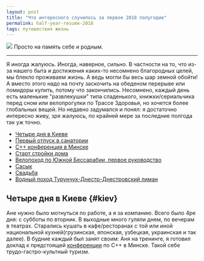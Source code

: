 ```yaml
---
layout: post
title: "Что интересного случилось за первое 2018 полугодие"
permalink: half-year-resume-2018
tags: путешествия жизнь
---
```


![](https://lh3.googleusercontent.com/B0Orxo_Wb2HnNbdtkZzfm_fMDShQq0GqSv0yRzq4-lyoAVRkzFGyL5aUjir73ohXMeaMcfq78Eg7RxbJxt-F9IoI2NaZF9hoWdE91QH62xSsbEcXKbM8pRUy8Nr0KQmeh_2OP0BQKw=w1185-h790-no)
Просто на память себе и родным.

---

<script type="text/javascript" src="/public/js/jssor.slider.min.js"></script>

Я иногда жалуюсь. Иногда, наверное, сильно. В частности на то, что из-за нашего быта и достижения каких-то несомнено благородных целей, мы блекло проживаем жизнь. А ведь могли бы весь шар земной обойти! А вместо этого надо на почту заскочить на обеденом перерыве или помидоры купить, потому что закончились.
Несомнено, каждый день есть маленькие "развлекушки" типа сладенького, книжки/сериальчика перед сном или велопрогулки по Трассе Здоровья, но хочется более глобальных вещей. Но недавно задумался и понял: я достаточно интересно живу, зря жалуюсь, по крайней мере за последние полгода так уж точно.

- [Четыре дня в Киеве](#kiev)
- [Первый отпуск в санатории](#sanatorium)
- [C++ конференция в Минске](#corehard_spring)
- [Старт стройки дома](#building)
- [Велопоход по Южной Бессарабии, первое руководство](#bike_trip)
- [Сасык](#Sasyk_Lagoon)
- [Свадьба](#wedding)
- [Водный поход Турунчук-Днестр-Днестровский лиман](#water_trip)

## Четыре дня в Киеве   {#kiev}

Ане нужно было мотнуться по работе, а я за компанию. Всего было 4ре дня: с субботы по вторник. В выходные много гуляли днем, по вечерам в театрах. Старались кушать в кафе/ресторанах с той или иной национальной кухней(грузинская, японская, узбецкая, украинская и так далее). В будние каждый был занят своим: Аня на тренинге, я готовил доклад к предстоящей [конференции](#corehard_spring) по С++ в Минске. Такой себе трудо-гастро-культный туризм.

<div id="slider1" style="position: relative; margin: 0 auto; top: 0px; left: 0px; width: 720px; height: 540px; overflow: hidden; visibility: hidden;">
    <div data-u="slides" style="cursor: default; position: relative; top: 0px; left: 0px; width: 720px; height: 540px; overflow: hidden;">
        
        <div data-p="112.50" style="display: none;"> <img data-u="image" src="
        https://lh3.googleusercontent.com/ti_vZL0mZYjOXCUhug5l0GeN5BQrFvODsRApkmxZyW2fbIHkaXX8Huu1vFB9W558Sc8l2ATwJTaYgs6c16ufktuJRxykSr7QZcmtHmf6kAoOkCLRKqWZg4WmH-aUsKERRIHyf-dc1Q=w1316-h987-no
        " /> </div>
        
        <div data-p="112.50" style="display: none;"> <img data-u="image" src="
        https://lh3.googleusercontent.com/BALAg4TvEbXBoBwJMlGZ_QT9rM4XjaAPQeLSzKLIdGkEFbKKSToYzbkf-efmQLPPQIs5B1zusdpO2BEx9mlyJZ4MCds-MverCtSE1yht0l4AiZP83GDymwpHrMV-BhcvBLTEmSYnzQ=w1053-h790-no
        " /> </div>

        <div data-p="112.50" style="display: none;"> <img data-u="image" src="
        https://lh3.googleusercontent.com/CGTULYNivIN-JKZOqjjdu6-Ye4sEg0Otb4TUfm0OeZj3ek51cUfvxfQ8nG0SvUscKuibZM7jB97kd6oeNlyAMh8kUQfZcWj4dN3hrrURJb0u3bipa-x77qMuX-Z-g1HhZge9L4ngGg=w1316-h987-no
        " /> </div>
    </div>
    <!-- Bullet Navigator -->
    <div data-u="navigator" class="jssorb01" style="bottom:16px;right:10px;"> <div data-u="prototype" style="width:10px;height:10px;"></div> </div>
    <!-- Arrow Navigator -->
    <span data-u="arrowleft" class="jssora05l" style="top:123px;left:8px;width:40px;height:40px;" data-autocenter="2"></span>
    <span data-u="arrowright" class="jssora05r" style="top:123px;right:8px;width:40px;height:40px;" data-autocenter="2"></span>
</div><p></p><p></p>
<span class="signed-image">Гидропорт</span>

В первый день прогулок, недалеко от Площади Независимости, нашли очень хороший кофе, который Ане сильно понравился. За ним и ходили все последующее время:
![](https://lh3.googleusercontent.com/5wzpMZZMrYWjN8bGhbRuqZMWPK1OZMWDuLVqMkld_kS-NRUKrEj5jM1lX3NeDEHkWbNog2Hb4cxW9w0Tf7guODRHs8DOM5GoXom0-IqZyBep5eM211jvjdzhnfzUyrMEvLecES1Zzg=w1053-h790-no)
<span class="signed-image">В ожидании "самого лучшего кофе"</span>

Были на представлении "VIЙ 2.0." от (Дикого театра)[http://wild-t.com.ua/]. Я дико их рекомендую, если для вас не страшна уместная нецензурная лексика.

<div id="slider2" style="position: relative; margin: 0 auto; top: 0px; left: 0px; width: 720px; height: 540px; overflow: hidden; visibility: hidden;">
    <div data-u="slides" style="cursor: default; position: relative; top: 0px; left: 0px; width: 720px; height: 540px; overflow: hidden;">
        
        <div data-p="112.50" style="display: none;"> <img data-u="image" src="
        https://lh3.googleusercontent.com/cHSeDBdN3UJQAp_2mYgBF0Oit-CSxSp0NLaN1QP3eS29dhFxyO_C4gcynPgEASHomgtBUo3X0_xPnaCFPr8o3zuPe7xGU5So-vrsZQ0dqZ8sEJ6FcZBKTNjjegB3nZOeutBYGSUmtw=w1316-h987-no
        " /> </div>
        
        <div data-p="112.50" style="display: none;"> <img data-u="image" src="
        https://lh3.googleusercontent.com/YOqIPDAvmo_rwAY19IFWwdEr6yUUWL4zbvsiu6JZopxjWqoBKcoKt9DtVcVBYHeelz6m_F1QXIwCs1DEUt0PfItcL-x5vrbanu6fs2aO6fRWESh1O8-WLeZItibFXnqTAQcvBPpSLA=w1316-h987-no
        " /> </div>
    </div>
    <!-- Bullet Navigator -->
    <div data-u="navigator" class="jssorb01" style="bottom:16px;right:10px;"> <div data-u="prototype" style="width:10px;height:10px;"></div> </div>
    <!-- Arrow Navigator -->
    <span data-u="arrowleft" class="jssora05l" style="top:123px;left:8px;width:40px;height:40px;" data-autocenter="2"></span>
    <span data-u="arrowright" class="jssora05r" style="top:123px;right:8px;width:40px;height:40px;" data-autocenter="2"></span>
</div><p></p><p></p>


А вот на балете в Национальной опере мне жутко не понравилось.

Еще почти случайно наткнулись на музей 
<div id="slider3" style="position: relative; margin: 0 auto; top: 0px; left: 0px; width: 720px; height: 540px; overflow: hidden; visibility: hidden;">
    <div data-u="slides" style="cursor: default; position: relative; top: 0px; left: 0px; width: 720px; height: 540px; overflow: hidden;">
        
        <div data-p="112.50" style="display: none;"> <img data-u="image" src="
        https://lh3.googleusercontent.com/OFA0DjGS7LBgf6NZra8QQ7pkZBnjCAtDjVdjyPQI7GQZgeR8gkO5dszp8CNpgiRfXKBEgk-Fndbgwqw9lpkwwJxCv6g8i_YJ0b4XVNKfTEhfokAGazUxFGrdmpP01fHDxEFrvxVeaw=w1316-h987-no
        " /> </div>
        
        <div data-p="112.50" style="display: none;"> <img data-u="image" src="
        https://lh3.googleusercontent.com/GRrcmA3VcGl2YIjhjTPY2MnF4yX5Tte7K375wt2Zojh0h1cVLER5aG0rxcGYkES_zsUxV7BIv450ZPVs8W6457RA5v1hagYK7vwIjIBRD7dSrUXIzJ6ObfLzBAJlweyNpwFavGB1pw=w1316-h987-no
        " /> </div>
    </div>
    <!-- Bullet Navigator -->
    <div data-u="navigator" class="jssorb01" style="bottom:16px;right:10px;"> <div data-u="prototype" style="width:10px;height:10px;"></div> </div>
    <!-- Arrow Navigator -->
    <span data-u="arrowleft" class="jssora05l" style="top:123px;left:8px;width:40px;height:40px;" data-autocenter="2"></span>
    <span data-u="arrowright" class="jssora05r" style="top:123px;right:8px;width:40px;height:40px;" data-autocenter="2"></span>
</div><p></p><p></p>
<span class="signed-image">Музей Булгакова</span>

Зомби:
![](https://lh3.googleusercontent.com/kLWUWmK52jsIaoQj_mw3ZA61oBdZ6Wi3GLYt0OeGiVcmoPhCRI29DoutDnRLyHMK724E8xV4u5dLECqjY-dLCMYN6cnMvojDl6QrbTE2KVdrZYktcMMhTJ-_cjY-csVSoUt3jYM4tA=w741-h987-no)

## Санаторий {#sanatorium}

<div id="slider4" style="position: relative; margin: 0 auto; top: 0px; left: 0px; width: 720px; height: 540px; overflow: hidden; visibility: hidden;">
    <div data-u="slides" style="cursor: default; position: relative; top: 0px; left: 0px; width: 720px; height: 540px; overflow: hidden;">
        
        <div data-p="112.50" style="display: none;"> <img data-u="image" src="
        https://lh3.googleusercontent.com/FOmf017tIOTt3yCm6xGd-0vHAOXCyq6MHO7EBSMg9ZU7BjffByhtVmTXe_zSfxuNMhFUKL-XQI_WkLl4t4ziR1ixh-ZAUjstf18M7oG6sh1m43o53gtldMjXXe3v6cirXzSwo7hCkQ=w1316-h987-no
        " /> </div>
        
        <div data-p="112.50" style="display: none;"> <img data-u="image" src="
        https://lh3.googleusercontent.com/1ubdz6v1ifCUGc3BHMOiebnf0oSEzkpH_TfhB1tjIvIIlcYcTo_8zAXE9R1mDboTJ70OMRaLB7A4bVwnms77smxp3H5adJ3xJO9VSvShXTcSxsZnvtkJ7Wy1zaTc5pKvJCmkumYBAw=w1316-h987-no
        " /> </div>

        <div data-p="112.50" style="display: none;"> <img data-u="image" src="
        https://lh3.googleusercontent.com/dZ7SP7JFQsgMF1ZASM7t-noFvWQCTUfN8RrKXalfOxU_7dvqp8QKHMy4hNwapmRG45RBkaMZoiX131NXrXdYBaFoO7eyAuxmR_Mvgd9Woo0pKoBSQv344pRyqZTP3ZTE0UXerkqylA=w1316-h987-no
        " /> </div>

        <div data-p="112.50" style="display: none;"> <img data-u="image" src="
        https://lh3.googleusercontent.com/hXprpGE4gYDkPA4yTDofMM6Ko7ulksNeQkRA8HJ5s1dXvJPAAaxIegkosrhSeo6mDINhY5p4BVRGwGvHWTfJxFmLZCdv3Y90SlfB3HLkqVXcz_58ujgRF3xsOdu9QqoaWFskU3VC_g=w1316-h987-no
        " /> </div>

        <div data-p="112.50" style="display: none;"> <img data-u="image" src="
        https://lh3.googleusercontent.com/y0uTcCCWgV4Rgc46iDCYRFZ0PXwcnfNwVjWtTkwYJlqu3_cb94sjCxBWb-rRY471TAyW6xD_TA175d56S6IrX44AdpQ_7eQDPvI-CAxQniHwq9vc0uu3nM2Mk9a8fWpR5hc3o4-dbA=w1316-h987-no
        " /> </div>
    </div>
    <!-- Bullet Navigator -->
    <div data-u="navigator" class="jssorb01" style="bottom:16px;right:10px;"> <div data-u="prototype" style="width:10px;height:10px;"></div> </div>
    <!-- Arrow Navigator -->
    <span data-u="arrowleft" class="jssora05l" style="top:123px;left:8px;width:40px;height:40px;" data-autocenter="2"></span>
    <span data-u="arrowright" class="jssora05r" style="top:123px;right:8px;width:40px;height:40px;" data-autocenter="2"></span>
</div><p></p><p></p>

![](https://lh3.googleusercontent.com/0mWlSRisNAV3kYLojhjP2lWfLHlTxdO7a5qCaPfAqvHpY4yXpHm6dWFLOJqWLl8-N_K0a9nVMtYCbWDFRGjDq1HvQtwfBM9pItqWAeUPk60hGWJcrj0k-_FmfDjiXxHW4WwAL5utTA=w741-h987-no)


В размеренности процедур и питании по рассписанию есть какой-то свой кайф. Оздоровительный праздник души и тела

## C++ конференция в Минске {#corehard_spring}
![](https://lh3.googleusercontent.com/Bnn9IOHF0wZhpqLvJonkxWk46J3AGnbBzGWs8BRtVwmecx6F0rXXZnRqDn2OkZE3FgworeqzI_Z0jut8FHTOlF3tVhNC2dB_RnKhB6GlCdtxq2WA549oaWn759RgCX4_xFrbSQCwBQ=w1316-h987-no)
![](https://lh3.googleusercontent.com/rDjlu4YjJKVu-wIa3RHa3TVy0Mza_7z4LRI2qeOSiBeQAwGbDlQbi28BzJ-0Cg1w7_JGZUd4hMhuqW_jIKxqzOE4coJtZPEpL6yOTHsFC-R8Il3hj1erQPFE9tXFxXNh1G-Q1r2Lyg=w1480-h987-no)

## Старт стройки дома   {#building}
В конце апреля стартовали работы по постройке семейного дома. Вещь глобальнее некуда:). Не могу сказать что это событие попадает под категорию "развлекушек", но увлекательно. И чем дальше, тем больше. Хотя еще год назад было страшно до усрачки.
Подготовка к этому событию началась больше года назад.

<div id="slider5" style="position: relative; margin: 0 auto; top: 0px; left: 0px; width: 720px; height: 540px; overflow: hidden; visibility: hidden;">
    <div data-u="slides" style="cursor: default; position: relative; top: 0px; left: 0px; width: 720px; height: 540px; overflow: hidden;">
        
        <div data-p="112.50" style="display: none;"> <img data-u="image" src="
        https://lh3.googleusercontent.com/e0t1c4NG_Zxz6jwtQ_ZWsfA0mPtgFlKBbERqushkYu4CoGQYYgKcvjp9SQ2RtIXdZJ1CEKejqdYv3rvjE35IeORy0MWVrcz8CSyTsR4YOsZT40KdtZ-McIWRWpl9CHNwi2hxfq-Q5g=w1316-h987-no
        " /> </div>
        
        <div data-p="112.50" style="display: none;"> <img data-u="image" src="
        https://lh3.googleusercontent.com/ZIWlyhfj2fNM2m_M75vs9Se6nmLGTE1QtID2tsoOXLlfP1w1TxzjmmeSiDrGsOgrwDLvIaM9jihyjIwpE57JhP4vncA3DJNZdaTplGG5Dk-Fwmag1wVsvdYLgrYHFpicE6ZXOqUXfQ=w1316-h987-no
        " /> </div>

        <div data-p="112.50" style="display: none;"> <img data-u="image" src="
        https://lh3.googleusercontent.com/1XkxVuKfu0lTkMBRmc6qnjIKZlXgKoKC3uw-C81bZSo19BdgVU4SA24saxZ3br98tw5dyKJU_0_7Jh7UOWZgPD0l8oWbYWnI5RNH5BgDrPOXSyI-EUf1pXkhrI66oB7zQgKcbvMbiQ=w1316-h987-no
        " /> </div>

        <div data-p="112.50" style="display: none;"> <img data-u="image" src="
        https://lh3.googleusercontent.com/h_4M_0iY1YiLusSCa9A4ID8rMa6KTapKLBsTiUJs7z2nTzgkr6PEO2f_TCKWzW7CJeUNu58cR5tIkLyNXeXKvC83beU1ebn1e23ujTlIVed4pWXKpYyUotLkfsLWSBiEJQOW0sggdA=w1053-h790-no
        " /> </div>

        <div data-p="112.50" style="display: none;"> <img data-u="image" src="
        https://lh3.googleusercontent.com/QXIxlIJ98CTJfYSBVxSn-DBd0tC1D7TFIwam-CpSHGi_zmxd0XzVaAhICz-cD9f3vCCTtfQFltRTIdOJE3Gk9LA1s6WyvfJntHi5JYDlbcg3bpBJqpSRepo6hqoi9EOnJBRJIY3Y0w=w1316-h987-no
        " /> </div>
        
        <div data-p="112.50" style="display: none;"> <img data-u="image" src="
        https://lh3.googleusercontent.com/psSzgca84qp-qxir9WmcP0rHj0isKHYyzcE4qwz6QskD_HQYOlGtzvEldoVzw1LoqeAdCVxJb49qLgcY_eBwgP1gU-gOdR5wltmqZZzWdoHeUWaVMBP0_DpEFJq38_6tkVG9ECrqhQ=w1053-h790-no
        " /> </div>
        
        <div data-p="112.50" style="display: none;"> <img data-u="image" src="
        https://lh3.googleusercontent.com/ae0dFIvJuyRqjlz-o7430ezHSGQHDlxxvNvihgLGIYiwN2gpNeRkuCFYHA1XX5UI4zQ1NTCtTbsIFJN7ZCdlQY-APC9ums20nw4nnWuoL3qOiCJF227zmfCU-qW02w_t7hL-E-uZrw=w1053-h790-no
        " /> </div>
        
        <div data-p="112.50" style="display: none;"> <img data-u="image" src="
        https://lh3.googleusercontent.com/K759tZ9q1_OJbHqpnN9yTgYwJ2-GwRrmlghlSZkXKsSrRWNlETbVmCn7616RqaGpHgSc29LCqVKXfGT1j7N1BvLdVnJbRZFTJa8wRExR_AScvO1BxP0i9pQoHx_dr8Al3S4m57aW6Q=w1053-h790-no
        " /> </div>
        
        <div data-p="112.50" style="display: none;"> <img data-u="image" src="
        https://lh3.googleusercontent.com/F1n8z4M1zMHhQ9skxz-fe1WxOf_nBroCqSRuVeeUfL7YWrIPjaJ45e8AtvPHQUUwwyE70_Iw2EvAVzNZ82jdAY_lsez0gITCmvrsfou-fXKnY662AM3bbgjZUcAUQzG8LO_C5Q7S0Q=w1053-h790-no
        " /> </div>
        
        <div data-p="112.50" style="display: none;"> <img data-u="image" src="
        https://lh3.googleusercontent.com/We0C-phBCtDXo1IqaitmuoWSM2sIDztTZOI1XfgZL6fdmMle_XVWodhbIadXS6M27Dd2IlZ6raph2RePUvu7xn83mY1K1PPmhwmEKcB_wLIY9Y-_-6j1yWos5s9GiOogcWsLqWOvbg=w1316-h987-no
        " /> </div>
        
        <div data-p="112.50" style="display: none;"> <img data-u="image" src="
        https://lh3.googleusercontent.com/0p0PJDoQv2MZIbPpEq10oh93fCpY-dK4thDppmwpnFvjSjTNK2h_nu2GVWOt4QBHYhROA8zPmBAInKpHZ92sTL_EpwHcIRwaIBvZf56VosbMly2DIhbN9vQeNiQMfsnIUGvzqRoNzQ=w1053-h790-no
        " /> </div>
    </div>
    <!-- Bullet Navigator -->
    <div data-u="navigator" class="jssorb01" style="bottom:16px;right:10px;"> <div data-u="prototype" style="width:10px;height:10px;"></div> </div>
    <!-- Arrow Navigator -->
    <span data-u="arrowleft" class="jssora05l" style="top:123px;left:8px;width:40px;height:40px;" data-autocenter="2"></span>
    <span data-u="arrowright" class="jssora05r" style="top:123px;right:8px;width:40px;height:40px;" data-autocenter="2"></span>
</div><p></p><p></p>


## Велопоход по Южной Бессарабии, первое руководство    {#bike_trip}

![](https://lh3.googleusercontent.com/sJo3YMsq49MpApxIKHCel-0-Z_u_IhgZo_BO5NIpYrfyiqtvDKgRRBQPm_z_7pQ_O1CUKCLPWkm89G6WnTQ5yo0SQ2xwIzIKsz23oKWx1w4hwPtJSViwej65Vx_1Nc6Ptzq64aq7JQ=w1185-h790-no)
![](https://lh3.googleusercontent.com/q1MlUidbebBHWCRbKikM1h6GV4a8gULkP7NJtRQlomoYNok0ZSOzFjg7yPvKFIP6IjDrc_N4S96YKFZJulohaovW_xd1Iu9FCeipARuC42pROo6Lqnm5D7PSCHtudkq88nRV7mj_lw=w1185-h790-no)
![](https://lh3.googleusercontent.com/B0Orxo_Wb2HnNbdtkZzfm_fMDShQq0GqSv0yRzq4-lyoAVRkzFGyL5aUjir73ohXMeaMcfq78Eg7RxbJxt-F9IoI2NaZF9hoWdE91QH62xSsbEcXKbM8pRUy8Nr0KQmeh_2OP0BQKw=w1185-h790-no)
![](https://lh3.googleusercontent.com/qSG398fnNDSYnVjUixBbKu_LiyAWZYIMqjmTxHFVHo3Usbr0AblA8gS7m9yytMfiq7vkZSYW_yj8JSrZB6M-KxrYDgiGMMLoYMK9l7la88B2OQzuREWNVPvuiniCrHtrNAgu4VJWTg=w1481-h987-no)
[![](https://lh3.googleusercontent.com/UN-oRDUBkStnXEw-UeNuNiXd3vvWHDoQ-0CrzK6Q3Erij9dUcrhkk6Pij5D7ymKiJiIFpfVnoblXzaDi8jjLUkDUVJrAAMfY7IfXQj-Qdd9AJqfYsmmJIUdXIS_5vF7cyjRVeYN0-g=w1440-h410-no "Изображение кликабельно")](https://lh3.googleusercontent.com/UN-oRDUBkStnXEw-UeNuNiXd3vvWHDoQ-0CrzK6Q3Erij9dUcrhkk6Pij5D7ymKiJiIFpfVnoblXzaDi8jjLUkDUVJrAAMfY7IfXQj-Qdd9AJqfYsmmJIUdXIS_5vF7cyjRVeYN0-g=w2048)
![](https://lh3.googleusercontent.com/LkzB-Q6frkaxjtKFNSONHD7uNvu7hIhHXgV7DzPlFBQV0X0f4DVK1jeG68wfy5Z3vh-H0sO1KiWDOpzD8euDSsbAWH6qo9Isnlk3YeS5GO8H4txUTljQ8KXjMPuwswqrw7-RykaRSA=w1481-h987-no)
![](https://lh3.googleusercontent.com/ZUWOj_4bOhDYlsTpz1RSiNi53yc1I6oBSZbmpOSBQcibZr6TTvzvtOeUmOTBhMvVOV6s_qTwKj1BOd6BIiFhkjvBXwCs4wYngu47yQ78iJkAawAy5ml17UrvHbsAKC8yqxMOe2FO-A=w1185-h790-no)

<iframe class="gpsies" src="//www.gpsies.com/mapOnly.do?fileId=qmspivhxdbinjpts" width="720" height="480" frameborder="0" scrolling="yes" marginheight="0" marginwidth="0"></iframe>
<span class="signed-image" style="margin-top: 0px;">Маршрут</span>

Основная концепция движения: вдоль озера Китай с выходом к Дунаю, после паралельное движение против течения реки в сторону Измаила.
Даты: 28.04.2018 - 01.05.2018.

В общем и целом поход прошел успешно. Травм или каких-то явных проблем не было, питание(слава завхозу!) было на высоте, окружающие виды интересные.

Слегка был тяжелый первый день: ранний подъем на поезд в 3 часа ночи(поезд Одесса-Измаил, выход в г. Арциз) и последующий достаточно длинный ходовой день(была цель выехать к о. Китай, чтобы встать там лагерем); большую часть дня было движение против ветра.

Последующие дни были более расслабленные в плане километража и с более красочной картинкой окружающего мира.
Следует учитывать что регион достаточно засушливый, во многих селах нет центрального водопровода, а вода из колодцев не всегда хорошего качества. Например, когда мы были в с. Васильевка, то столкнулись с ситуацией что вода практически закончилась, а набрать не было где. В итоге разжились живительной влагой у местных, которые сами ее собирают во время дождя с крыш, либо заказывают водовозами с соседних сел.
После выхода к Дунаю скорость продвижения значительно замедлилась - хотелось побольше времени провести среди такой красоты; мы устроили что-то вроде полудневки.
Примечательность большей части маршрута в том что это полудикие места, дороги очень плохие(там где есть асфальт, а его очень мало), либо вообще грунтовые. А это значит что автомобильного трафика очень и очень мало. Очень много птиц, все буяет зеленью. Маршрут не очень “волнистый”, в основном ровная дорога, на велосипеде катиться хорошо. 

Последние 10 км маршрута(от села Кислица) по направлению в Измаил идут по неплохому асфальту, через ряд сел. В самом Измаиле, после завершения маршрута, была культурная программа, посетили:
 - Диорама “Штурм крепости Измаил”
 - Музей миниатюр
 - просто вкусно покушали с красивым видом на набережную


## [Сасык](https://ru.wikipedia.org/wiki/%D0%A1%D0%B0%D1%81%D0%B8%D0%BA)    {#Sasyk_Lagoon}
Поездка-медитация. Бесконечный чистый и безлюдный пляж для тебя и родных.
[![](https://lh3.googleusercontent.com/RnlBk93ALOKhJReKdFNKzQrme0gV1IOljvpOHd8kWRs527qac_PSeMcTCU_yUbBmYDxyB_RjRdo44tJgkLdUxrbbJancoR5B-BO5V2Z4nL9sEnjrz6KB6Kegbd_R4ae4JBhuSaBqJQ=w1853-h315-no "Изображение кликабельно")](https://lh3.googleusercontent.com/RnlBk93ALOKhJReKdFNKzQrme0gV1IOljvpOHd8kWRs527qac_PSeMcTCU_yUbBmYDxyB_RjRdo44tJgkLdUxrbbJancoR5B-BO5V2Z4nL9sEnjrz6KB6Kegbd_R4ae4JBhuSaBqJQ=w1853-h315-no)
Четыре дня вдали от городской суеты. Море, еда, сон и так по кругу.

## Свадьба  {#wedding}
![](https://lh3.googleusercontent.com/bD8u_6NLNowTRS0OvwwilgWLQclHdUgIXXdC3kb6bbkdEA4IC37zv5uJ9kgZ2pfNe9nqvKH9LVAwfgrVvcCn-wDXK2KCRZu61fcjPG7EjCjjsQX3qRIpqp2JDTTpY4znroo-GivdgA=w1481-h987-no)
![](https://lh3.googleusercontent.com/Gn5nSg7ek7HgjlVs8DsUkDb46frJyzFEFrweWDDVKPRx1VXeJ4eHbKEn-we2skacJ0XWcBrZphY-DZmCl3JkfSFc9fcp1_dv2D7nDMvbMVUEFU1MM42H6bL9xk58ZfdkPt2bPp5rfA=w1185-h790-no)
![](https://lh3.googleusercontent.com/Q3u1JR2BMF4he_N29ETSMQfLHsDY3TfW2Ys7iqV4Eo02jMKI7NeXY8uN6PNPUEQ-q0bzrqXRGHMQmMSF8AJf7py2oEumRbH-bLw33Xc-DvnREtg8Rvo22D3m4wbER3_J9wHfvNNQLQ=w1481-h987-no)


## Водный поход Турунчук-Днестр-Днестровский лиман  {#water_trip}

<iframe class="gpsies" src="//www.gpsies.com/mapOnly.do?fileId=uorokrogvhkioduy" width="720" height="540" frameborder="0" scrolling="yes" marginheight="0" marginwidth="0"></iframe>

<div id="slider6" style="position: relative; margin: 0 auto; top: 0px; left: 0px; width: 720px; height: 540px; overflow: hidden; visibility: hidden;">
    <div data-u="slides" style="cursor: default; position: relative; top: 0px; left: 0px; width: 720px; height: 540px; overflow: hidden;">
        
        <div data-p="112.50" style="display: none;"> <img data-u="image" src="
        https://lh3.googleusercontent.com/vfjM3H-5Ij6x0lo67v1TDhrZFW6PPsOKN97OTXIIVgRhCunX4hpEK6VC5YIYxRcTDtUos2e2j224iHUOqi3H-usgw3fPQ4P6mJKzLST0VxGzmtEpG6pthfc5ehJ1iLMcvFR8R_AYAA=w1316-h987-no
        " /> </div>
        
        <div data-p="112.50" style="display: none;"> <img data-u="image" src="
        https://lh3.googleusercontent.com/Gh_ZJ4P57VmhxkVAY6VGxU2vpCdvXxNrWyVSEwWVFDkEriTbO2KFXQviIrh-lF8doAQ-5ryxVYMNNT_cZf5apur463glGjQYJE0SBVWvdmwXr7nRxCLfM1CovdyWaspMh7IqlVwpIA=w1316-h987-no
        " /> </div>

        <div data-p="112.50" style="display: none;"> <img data-u="image" src="
        https://lh3.googleusercontent.com/MJklkYmDE5ePuR_vAh6GPpRyYotql6dkmoUyl6QLyH3NjFmx0yL4Lmma487bumQ2QGpNQ6PMkzY79g-kXB_NqAkJFJXMi6LxYvkun7EZ4FVLuam41ifIrWsgKLAw7_n74lrvhZYTuQ=w1316-h987-no
        " /> </div>

        <div data-p="112.50" style="display: none;"> <img data-u="image" src="
        https://lh3.googleusercontent.com/KXlI-XvdtXVTAHx0m2HCzzvVcnfpCnxxdXdsHzs1Gk9sUoIg-9b3So_n9_7pqQVpq1O77ru5vRH3XWfQM063OUXrpWqGwhFZhNfdZz4n2AwrGvtlD1TdhRSAl0MTShTBuW-3kgj3mw=w1316-h987-no
        " /> </div>
    </div>
    <!-- Bullet Navigator -->
    <div data-u="navigator" class="jssorb01" style="bottom:16px;right:10px;"> <div data-u="prototype" style="width:10px;height:10px;"></div> </div>
    <!-- Arrow Navigator -->
    <span data-u="arrowleft" class="jssora05l" style="top:123px;left:8px;width:40px;height:40px;" data-autocenter="2"></span>
    <span data-u="arrowright" class="jssora05r" style="top:123px;right:8px;width:40px;height:40px;" data-autocenter="2"></span>
</div>

<script>
    jssor_1_slider_init("slider1");
    jssor_1_slider_init("slider2");
    jssor_1_slider_init("slider3");
    jssor_1_slider_init("slider4");
    jssor_1_slider_init("slider5");
    jssor_1_slider_init("slider6");
</script>

